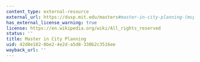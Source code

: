 ```yaml
---
content_type: external-resource
external_url: https://dusp.mit.edu/masters#master-in-city-planning-(mcp)
has_external_license_warning: true
license: https://en.wikipedia.org/wiki/All_rights_reserved
status: ''
title: Master in City Planning
uid: 42d8e182-8be2-4e2d-a5d8-330b2c3516ee
wayback_url: ''
---
```

